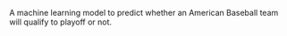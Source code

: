 A machine learning model to predict whether an American Baseball team will qualify to playoff or not.
